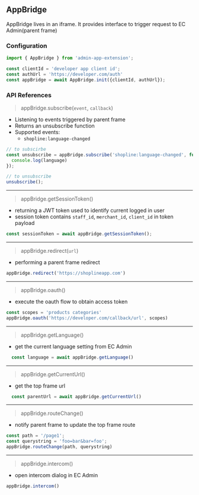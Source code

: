 ## AppBridge
AppBridge lives in an iframe. It provides interface to trigger request to EC Admin(parent frame)

### Configuration

```javascript
import { AppBridge } from 'admin-app-extension';

const clientId = 'developer app client id';
const authUrl = 'https://developer.com/auth'
const appBridge = await AppBridge.init({clientId, authUrl});
```

### API References

> appBridge.subscribe(`event`, `callback`)

- Listening to events triggered by parent frame
- Returns an unsubscribe function
- Supported events:
  - `shopline:language-changed`

```javascript
// to subscirbe
const unsubscribe = appBridge.subscribe('shopline:language-changed', function({ language }) {
  console.log(language)
});

// to unsubscribe
unsubscribe();
```
 
 ---
> appBridge.getSessionToken()

- returning a JWT token used to identify current logged in user
- session token contains `staff_id`, `merchant_id`, `client_id` in token payload
   
```javascript
const sessionToken = await appBridge.getSessionToken();
```

---
> appBridge.redirect(`url`)

- performing a parent frame redirect

```javascript
appBridge.redirect('https://shoplineapp.com')
```

---
> appBridge.oauth()

- execute the oauth flow to obtain access token 

```javascript
const scopes = 'products categories'
appBridge.oauth('https://developer.com/callback/url', scopes)
```

---
> appBridge.getLanguage()

- get the current language setting from EC Admin

```javascript
  const language = await appBridge.getLanguage()
```

---

> appBridge.getCurrentUrl()

- get the top frame url

```javascript
  const parentUrl = await appBridge.getCurrentUrl()
```

---
> appBridge.routeChange()

- notify parent frame to update the top frame route

```javascript
const path = '/page1';
const querystring = 'foo=bar&bar=foo';
appBridge.routeChange(path, querystring)
```

---
> appBridge.intercom()

- open intercom dialog in EC Admin

```javascript
appBridge.intercom()
```
